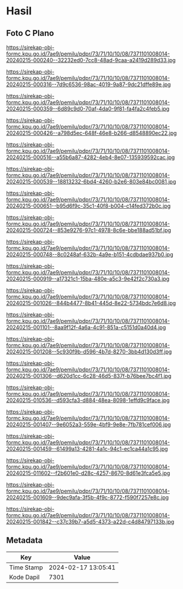 # Hasil

## Foto C Plano

https://sirekap-obj-formc.kpu.go.id/7ae9/pemilu/pdpr/73/71/10/10/08/7371101008014-20240215-000240--32232ed0-7cc8-48ad-9caa-a2419d289d33.jpg

https://sirekap-obj-formc.kpu.go.id/7ae9/pemilu/pdpr/73/71/10/10/08/7371101008014-20240215-000316--7d9c6536-98ac-4019-9a87-9dc21dffe89e.jpg

https://sirekap-obj-formc.kpu.go.id/7ae9/pemilu/pdpr/73/71/10/10/08/7371101008014-20240215-000359--6d89c9d0-70af-4da0-9f81-fa4fa2c4feb5.jpg

https://sirekap-obj-formc.kpu.go.id/7ae9/pemilu/pdpr/73/71/10/10/08/7371101008014-20240215-000426--a798d5ec-648f-46e8-b266-d8548890ec22.jpg

https://sirekap-obj-formc.kpu.go.id/7ae9/pemilu/pdpr/73/71/10/10/08/7371101008014-20240215-000516--a55b6a87-4282-4eb4-8e07-135939592cac.jpg

https://sirekap-obj-formc.kpu.go.id/7ae9/pemilu/pdpr/73/71/10/10/08/7371101008014-20240215-000539--18813232-6bd4-4260-b2e6-803e84bc0081.jpg

https://sirekap-obj-formc.kpu.go.id/7ae9/pemilu/pdpr/73/71/10/10/08/7371101008014-20240215-000651--b95d6f9c-35c1-40f8-b004-c14fed372b0c.jpg

https://sirekap-obj-formc.kpu.go.id/7ae9/pemilu/pdpr/73/71/10/10/08/7371101008014-20240215-000724--853e9276-97c1-4978-8c6e-bbe188ad51bf.jpg

https://sirekap-obj-formc.kpu.go.id/7ae9/pemilu/pdpr/73/71/10/10/08/7371101008014-20240215-000748--8c0248af-632b-4a9e-b151-4cdbdae937b0.jpg

https://sirekap-obj-formc.kpu.go.id/7ae9/pemilu/pdpr/73/71/10/10/08/7371101008014-20240215-000919--a17321c1-15ba-480e-a5c3-9e42f2c730a3.jpg

https://sirekap-obj-formc.kpu.go.id/7ae9/pemilu/pdpr/73/71/10/10/08/7371101008014-20240215-001026--844b4477-8b41-445d-8e22-5734bdc7e6d8.jpg

https://sirekap-obj-formc.kpu.go.id/7ae9/pemilu/pdpr/73/71/10/10/08/7371101008014-20240215-001101--8aa9f12f-4a6a-4c91-851a-c5151d0a40d4.jpg

https://sirekap-obj-formc.kpu.go.id/7ae9/pemilu/pdpr/73/71/10/10/08/7371101008014-20240215-001208--5c930f9b-d596-4b7d-8270-3bb4d130d3ff.jpg

https://sirekap-obj-formc.kpu.go.id/7ae9/pemilu/pdpr/73/71/10/10/08/7371101008014-20240215-001306--d620d1cc-6c28-46d5-837f-b76bee7bc4f1.jpg

https://sirekap-obj-formc.kpu.go.id/7ae9/pemilu/pdpr/73/71/10/10/08/7371101008014-20240215-010536--d593cfa3-d884-48ea-8098-1effd9c9face.jpg

https://sirekap-obj-formc.kpu.go.id/7ae9/pemilu/pdpr/73/71/10/10/08/7371101008014-20240215-001407--9e6052a3-559e-4bf9-9e8e-7fb781cef006.jpg

https://sirekap-obj-formc.kpu.go.id/7ae9/pemilu/pdpr/73/71/10/10/08/7371101008014-20240215-001459--61499a13-4281-4a1c-94c1-ec1ca44a1c95.jpg

https://sirekap-obj-formc.kpu.go.id/7ae9/pemilu/pdpr/73/71/10/10/08/7371101008014-20240215-011602--f2b601e0-d28c-4257-8670-8d61e3fca5e5.jpg

https://sirekap-obj-formc.kpu.go.id/7ae9/pemilu/pdpr/73/71/10/10/08/7371101008014-20240215-001609--9dec9afa-3f5b-4f9c-8772-f590f7257e8c.jpg

https://sirekap-obj-formc.kpu.go.id/7ae9/pemilu/pdpr/73/71/10/10/08/7371101008014-20240215-001842--c37c39b7-a5d5-4373-a22d-c4d84797133b.jpg


## Metadata

| Key        | Value               |
| ---------- | ------------------- |
| Time Stamp | 2024-02-17 13:05:41 |
| Kode Dapil | 7301                |




